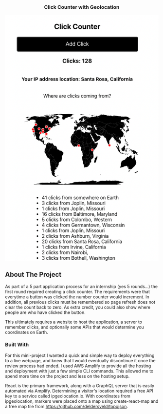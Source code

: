 <div id="top"></div>

<!-- PROJECT LOGO -->
<br />
<div align="center">



<h3 align="center">Click Counter with Geolocation</h3>


![sample of website with map](map_screenshot.png)
</div>


<!-- ABOUT THE PROJECT -->
## About The Project

As part of a 5 part application process for an internship (yes 5 rounds...) the first round required creating a click counter. The requirements were that everytime a button was clicked the number counter would increment. In addition, all previous clicks must be remembered so page refresh does not clear the count back to zero. As extra credit, you could also show where people are who have clicked the button.

This ultimately requires a website to host the application, a server to remember clicks, and optionally some APIs that would determine you coordinates on Earth.


### Built With
For this mini-project I wanted a quick and simple way to deploy everything to a live webpage, and knew that I would eventually discontinue it once the review process had ended. I used AWS Amplify to provide all the hosting and deployment with just a few simple CLI commands. This allowed me to spend more time on the project and less on the hosting setup.

React is the primary framework, along with a GraphQL server that is easily automated via Amplify. Determining a visitor's location required a free API key to a service called ipgeolocation.io. With coordinates from ipgeolocation, markers were placed onto a map using create-react-map and a free map tile from https://github.com/deldersveld/topojson.


